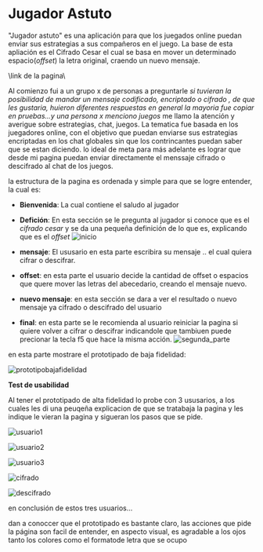 # **Jugador Astuto**

"Jugador astuto" es una aplicación para que los juegados online puedan enviar sus estrategias a sus compañeros en el juego.
La base de esta apliación es el Cifrado Cesar el cual se basa en mover un determinado espacio(_offset_) la letra original, craendo un nuevo mensaje.

\\link de la pagina\\

 

Al comienzo fui a un grupo x de personas a preguntarle _si tuvieran la posibilidad de mandar un mensaje codificado, encriptado o cifrado , de que les gustaria, huieron diferentes respuestas en general la mayoria fue copiar en pruebas...y una persona x menciono juegos_ me llamo la atención y averigue sobre estrategias, chat, juegos. 
La tematica  fue basada en los juegadores online, con el objetivo que puedan enviarse sus estrategias encriptadas en los chat globales sin que los contrincantes puedan saber  que se estan diciendo.
lo ideal de meta para más adelante es lograr que desde mi pagina puedan enviar directamente el menssaje cifrado o descifrado al chat de los juegos.

la estructura de la pagina es ordenada y simple para que se logre entender, la cual es:

- **Bienvenida**: La cual contiene el saludo al jugador

- **Defición**: En esta sección se le pregunta al jugador si conoce que es el _cifrado cesar_ y se da una pequeña definición de lo que es, explicando que es el _offset_ 
 ![inicio](img/inicio.jpg)

- **mensaje**: El ususario en esta parte escribira su mensaje .. el cual quiera cifrar o descifrar.

- **offset**: en esta parte el usuario decide la cantidad de offset o espacios que quere mover las letras del abecedario, creando el mensaje nuevo.

- **nuevo mensaje**: en esta sección se dara a ver el resultado o nuevo mensaje ya cifrado o descifrado del usuario

- **final**: en esta parte se le recomienda al usuario reiniciar la pagina si quiere volver a cifrar o descifrar indicandole que tambiuen puede precionar la tecla f5 que hace la misma acción.
![segunda_parte](img/segunda_parte.jpeg)

en esta parte mostrare el prototipado de baja fidelidad:

![prototipobajafidelidad](img/prototipobajafidelidad.png)

**Test de usabilidad**

Al tener el prototipado de alta fidelidad
lo probe con 3 ususarios, a los cuales les di una peuqeña explicacion de que se tratabaja la pagina y les indique le vieran la pagina y sigueran los pasos que se pide.

 ![usuario1](img/usuario1.jpeg)

 ![usuario2](img/usuario2.jpeg)

 ![usuario3](img/usuario3.jpeg)

 ![cifrado](img/cifrado.jpeg)

![descifrado](img/descifrado.jpeg)

en conclusión de estos tres usuarios...

dan a conoccer que el  prototipado es bastante claro, las acciones que pide la página son facil de entender, en aspecto visual, es agradable a los ojos tanto los colores como el formatode letra que se ocupo
